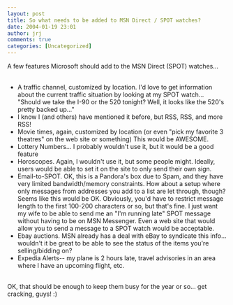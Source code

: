 ```yaml
---
layout: post
title: So what needs to be added to MSN Direct / SPOT watches?
date: 2004-01-19 23:01
author: jrj
comments: true
categories: [Uncategorized]
---
```

A few features Microsoft should add to the MSN Direct (SPOT) watches...
<br /><ul>
<br /><li>A traffic channel, customized by location. I'd love to get information about the current traffic situation by looking at my SPOT watch... "Should we take the I-90 or the 520 tonight? Well, it looks like the 520's pretty backed up..."
<br /></li><li>I know I (and others) have mentioned it before, but RSS, RSS, and more RSS!
<br /></li><li>Movie times, again, customized by location (or even "pick my favorite 3 theatres" on the web site or something) This would be AWESOME.
<br /></li><li>Lottery Numbers... I probably wouldn't use it, but it would be a good feature
<br /></li><li>Horoscopes. Again, I wouldn't use it, but some people might. Ideally, users would be able to set it on the site to only send their own sign.
<br /></li><li>Email-to-SPOT. OK, this is a Pandora's box due to Spam, and they have very limited bandwidth/memory constraints. How about a setup where only messages from addresses you add to a list are let through, though? Seems like this would be OK. Obviously, you'd have to restrict message length to the first 100-200 characters or so, but that's fine. I just want my wife to be able to send me an "I'm running late" SPOT message without having to be on MSN Messenger. Even a web site that would allow you to send a message to a SPOT watch would be acceptable.
<br /></li><li>Ebay auctions. MSN already has a deal with eBay to syndicate this info... wouldn't it be great to be able to see the status of the items you're selling/bidding on?
<br /></li><li>Expedia Alerts-- my plane is 2 hours late, travel advisories in an area where I have an upcoming flight, etc.
<br /></li></ul>
<br />OK, that should be enough to keep them busy for the year or so... get cracking, guys!  :)
